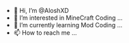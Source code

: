 - 👋 Hi, I’m @AloshXD 
- 👀 I’m interested in MineCraft Coding  ...
- 🌱 I’m currently learning Mod Coding ...
- 📫 How to reach me ...
